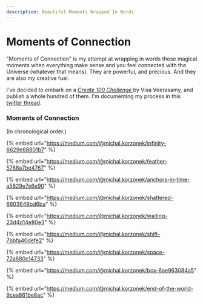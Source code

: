 ```yaml
---
description: Beautiful Moments Wrapped In Words
---
```


# Moments of Connection

"Moments of Connection" is my attempt at wrapping in words these magical moments when everything make sense and you feel connected with the Universe \(whatever that means\). They are powerful, and precious. And they are also my creative fuel.  
  
I've decided to embark on a [_Create 100 Challenge_ ](https://twitter.com/visakanv/status/1362123101983576064)by Visa Veerasamy, and publish a whole hundred of them. I'm documenting my process in this [twitter thread](https://twitter.com/michalkorzonek/status/1398284818698407943).

### Moments of Connection

\(In chronological order.\)

{% embed url="https://medium.com/@michal.korzonek/infinity-6629e68801b7" %}

{% embed url="https://medium.com/@michal.korzonek/feather-5788a7be4767" %}

{% embed url="https://medium.com/@michal.korzonek/anchors-in-time-a5829e7e6e90" %}

{% embed url="https://medium.com/@michal.korzonek/shattered-6603648bd6ba" %}

{% embed url="https://medium.com/@michal.korzonek/waiting-23d4d14e80e3" %}

{% embed url="https://medium.com/@michal.korzonek/shift-7bbfa40defe2" %}

{% embed url="https://medium.com/@michal.korzonek/space-72a680c14733" %}

{% embed url="https://medium.com/@michal.korzonek/box-6ae963084a5" %}

{% embed url="https://medium.com/@michal.korzonek/end-of-the-world-9cea861be8ac" %}



###  



